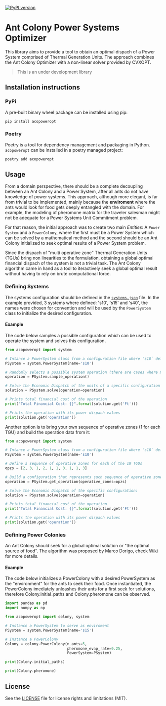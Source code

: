 [![PyPI version](https://badge.fury.io/py/acopoweropt.svg)](https://badge.fury.io/py/acopoweropt)

# Ant Colony Power Systems Optimizer

This library aims to provide a tool to obtain an optimal dispach of a Power System comprised of Thermal Generation Units. The approach combines the Ant Colony Optimizer with a non-linear solver provided by CVXOPT.

> This is an under development library

## Installation instructions

### PyPi
A pre-built binary wheel package can be installed using pip:
```sh
pip install acopoweropt
```

### Poetry
Poetry is a tool for dependency management and packaging in Python. `acopoweropt` can be installed in a poetry managed project:
```sh
poetry add acopoweropt
```

## Usage
From a domain perspective, there should be a complete decoupling between an Ant Colony and a Power System, after all ants do not have knowledge of power systems. This approach, although more elegant, is far from trivial to be implemented, mainly because the __enviroment__ where the ants would look for food gets deeply entangled with the domain. For example, the modeling of pheromone matrix for the traveler salesman might not be adequate for a Power Systems Unit Commitment problem.

For that reason, the initial approach was to create two main _Entities_: A `Power System` and a `PowerColony`, where the first must be a Power System which can be solved by a mathematical method and the second should be an Ant Colony initialized to seek optimal results of a Power System problem.

Since the dispach of "multi operative zone" Thermal Generation Units (TGUs) bring non linearities to the formulation, obtaining a global optimal financial dispach of the system is not a trivial task. The Ant Colony algorithm came in hand as a tool to iteractively seek a global optimal result without having to rely on brute computational force.

### Defining Systems
The systems configuration should be defined in the [`systems.json`](systems.json) file. In the example provided, 3 systems where defined: 's10', 's15' and 's40', the names were chosen for convention and will be used by the `PowerSystem` class to initialize the desired configuration.


#### Example

The code below samples a possible configuration which can be used to operate the system and solves this configuration.

```python
from acopoweropt import system

# Intance a PowerSystem class from a configuration file where 's10` defines a system configuration
PSystem = system.PowerSystem(name='s10')

# Randomly selects a possible system operation (there are cases where more than a single unit can be operated in diferent configurations)
operation = PSystem.sample_operation()

# Solve the Economic Dispatch of the units of a specific configuration of the system, in this case, let's use the previously sampled one:
solution = PSystem.solve(operation=operation)

# Prints total financial cost of the operation
print("Total Financial Cost: {}".format(solution.get('Ft')))

# Prints the operation with its power dispach values
print(solution.get('operation'))
```

Another option is to bring your own sequence of operative zones (1 for each TGU) and build the operation data from it:

```python
from acopoweropt import system

# Intance a PowerSystem class from a configuration file where 's10` defines a system configuration
PSystem = system.PowerSystem(name='s10')

# Define a sequence of operative zones for each of the 10 TGUs
opzs = [2, 3, 1, 2, 1, 1, 3, 1, 1, 3]

# Build a configuration that represents such sequence of operative zones
operation = PSystem.get_operation(operative_zones=opzs)

# Solve the Economic Dispatch of the specific configuration:
solution = PSystem.solve(operation=operation)

# Prints total financial cost of the operation
print("Total Financial Cost: {}".format(solution.get('Ft')))

# Prints the operation with its power dispach values
print(solution.get('operation'))
```

### Defining Power Colonies
An Ant Colony should seek for a global optimal solution or "the optimal source of food". The algorithm was proposed by Marco Dorigo, check [Wiki](https://en.wikipedia.org/wiki/Ant_colony_optimization_algorithms) for more details.

#### Example

The code below initializes a PowerColony with a desired PowerSystem as the "environment" for the ants to seek their food. Once instantiated, the PowerColony imediately unleashes their ants for a first seek for solutions, therefore Colony.initial_paths and Colony.pheromone can be observed.

```python
import pandas as pd
import numpy as np

from acopoweropt import colony, system

# Instance a PowerSystem to serve as enviroment
PSystem = system.PowerSystem(name='s15')

# Instance a PowerColony
Colony = colony.PowerColony(n_ants=5,
                            pheromone_evap_rate=0.25,
                            PowerSystem=PSystem)

print(Colony.initial_paths)

print(Colony.pheromone)
```

## License

See the [LICENSE](LICENSE.md) file for license rights and limitations (MIT).